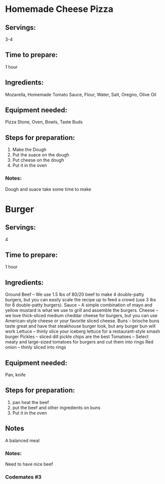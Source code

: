 # Homemade Cheese Pizza

## Servings: 
3-4

## Time to prepare: 
1 hour

## Ingredients: 
Mozarella, Homemade Tomato Sauce, Flour, Water, Salt, Oregno, Olive Oil

## Equipment needed: 
Pizza Stone, Oven, Bowls, Taste Buds

## Steps for preparation: 
1) Make the Dough
2) Put the suace on the dough
3) Put cheese on the dough
4) Put it in the oven

### Notes: 
Dough and suace take some time to make

# Burger

## Servings: 
4

## Time to prepare: 
1 hour

## Ingredients: 
Ground Beef – We use 1.5 lbs of 80/20 beef to make 4 double-patty burgers, but you can easily scale the recipe up to feed a crowd (use 3 lbs for 8 double-patty burgers).
Sauce – A simple combination of mayo and yellow mustard is what we use to grill and assemble the burgers.
Cheese – we love thick-sliced medium cheddar cheese for burgers, but you can use American-style cheese or your favorite sliced cheese.
Buns – brioche buns taste great and have that steakhouse burger look, but any burger bun will work
Lettuce – thinly slice your iceberg lettuce for a restaurant-style smash burger
Pickles – sliced dill pickle chips are the best
Tomatoes – Select meaty and large-sized tomatoes for burgers and cut them into rings
Red onion – thinly sliced into rings


## Equipment needed: 
Pan, knife

## Steps for preparation: 
1) pan heat the beef
2) put the beef and other ingredients on buns
3) Put it in the oven

## Notes
A balanced meal
### Notes: 
Need to have nice beef

### Codemates #3

